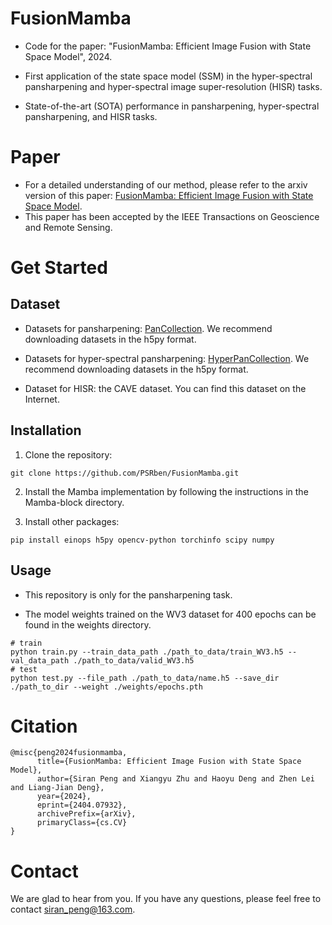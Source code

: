# FusionMamba
- Code for the paper: "FusionMamba: Efficient Image Fusion with State Space Model", 2024.

- First application of the state space model (SSM) in the hyper-spectral pansharpening and hyper-spectral image super-resolution (HISR) tasks.

- State-of-the-art (SOTA) performance in pansharpening, hyper-spectral pansharpening, and HISR tasks.

# Paper
- For a detailed understanding of our method, please refer to the arxiv version of this paper: [FusionMamba: Efficient Image Fusion with State Space Model](https://arxiv.org/abs/2404.07932).
- This paper has been accepted by the IEEE Transactions on Geoscience and Remote Sensing.

# Get Started
## Dataset
- Datasets for pansharpening: [PanCollection](https://github.com/liangjiandeng/PanCollection). 
We recommend downloading datasets in the h5py format.

- Datasets for hyper-spectral pansharpening: [HyperPanCollection](https://github.com/liangjiandeng/HyperPanCollection).
We recommend downloading datasets in the h5py format.

- Dataset for HISR: the CAVE dataset. You can find this dataset on the Internet.

## Installation
1. Clone the repository:
```
git clone https://github.com/PSRben/FusionMamba.git
```

2. Install the Mamba implementation by following the instructions in the Mamba-block directory.

3. Install other packages:
```
pip install einops h5py opencv-python torchinfo scipy numpy
```

## Usage
- This repository is only for the pansharpening task.

- The model weights trained on the WV3 dataset for 400 epochs can be found in the weights directory.

```
# train
python train.py --train_data_path ./path_to_data/train_WV3.h5 --val_data_path ./path_to_data/valid_WV3.h5
# test
python test.py --file_path ./path_to_data/name.h5 --save_dir ./path_to_dir --weight ./weights/epochs.pth
```

# Citation
```
@misc{peng2024fusionmamba,
      title={FusionMamba: Efficient Image Fusion with State Space Model}, 
      author={Siran Peng and Xiangyu Zhu and Haoyu Deng and Zhen Lei and Liang-Jian Deng},
      year={2024},
      eprint={2404.07932},
      archivePrefix={arXiv},
      primaryClass={cs.CV}
}
```

# Contact
We are glad to hear from you. If you have any questions, please feel free to contact siran_peng@163.com.
